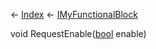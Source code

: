 ← [Index](Api-Index) ← [IMyFunctionalBlock](Sandbox.ModAPI.Ingame.IMyFunctionalBlock)

void RequestEnable([bool](System.Boolean) enable)

